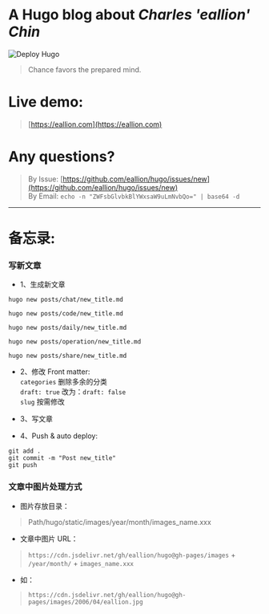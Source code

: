 # A Hugo blog about *Charles 'eallion' Chin*
![Deploy Hugo](https://github.com/eallion/hugo/workflows/Deploy%20Hugo/badge.svg)

> Chance favors the prepared mind.

# Live demo:
> [https://eallion.com](https://eallion.com)

# Any questions?

> By Issue: [https://github.com/eallion/hugo/issues/new](https://github.com/eallion/hugo/issues/new)  
> By Email: `echo -n "ZWFsbGlvbkBlYWxsaW9uLmNvbQo=" | base64 -d`

---

# 备忘录:

### 写新文章
- 1、生成新文章

```
hugo new posts/chat/new_title.md

hugo new posts/code/new_title.md

hugo new posts/daily/new_title.md

hugo new posts/operation/new_title.md

hugo new posts/share/new_title.md
```

- 2、修改 Front matter:  
`categories` 删除多余的分类    
`draft: true` 改为：`draft: false`  
`slug` 按需修改

- 3、写文章  

- 4、Push & auto deploy:
```
git add .
git commit -m "Post new_title"
git push
```

### 文章中图片处理方式
- 图片存放目录：

> Path/hugo/static/images/year/month/images_name.xxx

- 文章中图片 URL：

>`https://cdn.jsdelivr.net/gh/eallion/hugo@gh-pages/images` + `/year/month/` + `images_name.xxx`  

- 如：
> `https://cdn.jsdelivr.net/gh/eallion/hugo@gh-pages/images/2006/04/eallion.jpg`